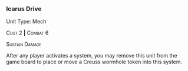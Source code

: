 ### **Icarus Drive**

Unit Type: Mech 

<span style="font-variant:small-caps;">Cost</span> 2 __|__ <span style="font-variant:small-caps;">Combat</span> 6

<span style="font-variant:small-caps;">Sustain Damage</span>

After any player activates a system, you may remove this unit from the game board to place or move a Creuss wormhole token into this system.
